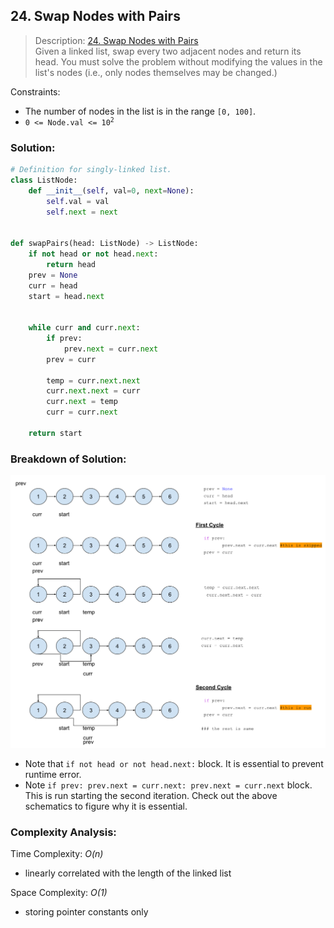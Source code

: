 ## 24. Swap Nodes with Pairs

>Description: [24. Swap Nodes with Pairs](https://leetcode.com/problems/swap-nodes-in-pairs/)\
Given a linked list, swap every two adjacent nodes and return its head. You must solve the problem without modifying the values in the list's nodes (i.e., only nodes themselves may be changed.)


Constraints:

- The number of nodes in the list is in the range `[0, 100]`. 
- <code>0 <= Node.val <= 10<sup>2</sup></code> 


### Solution: 

```python
# Definition for singly-linked list.
class ListNode:
    def __init__(self, val=0, next=None):
        self.val = val
        self.next = next


def swapPairs(head: ListNode) -> ListNode:
    if not head or not head.next:
        return head
    prev = None
    curr = head
    start = head.next


    while curr and curr.next:
        if prev:
            prev.next = curr.next
        prev = curr
        
        temp = curr.next.next
        curr.next.next = curr
        curr.next = temp
        curr = curr.next

    return start
```
### Breakdown of Solution:

![schematics](Images/swap_with_pairs.png)

- Note that `if not head or not head.next:` block. It is essential to prevent runtime error.
- Note `if prev: prev.next = curr.next: prev.next = curr.next` block. This is run starting the second iteration. Check out the above schematics to figure why it is essential.



### Complexity Analysis:

Time Complexity: *O(n)*

- linearly correlated with the length of the linked list

Space Complexity: *O(1)*

- storing pointer constants only